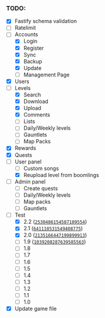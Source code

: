 ### TODO:

- [x] Fastify schema validation
- [ ] Ratelimit
- [ ] Accounts
	- [x] Login
	- [x] Register
	- [x] Sync
	- [x] Backup
    - [x] Update
	- [ ] Management Page
- [x] Users
- [ ] Levels
    - [x] Search
    - [x] Download
    - [x] Upload
    - [x] Comments
    - [ ] Lists
    - [ ] Daily/Weekly levels
    - [ ] Gauntlets
    - [ ] Map Packs
- [x] Rewards
- [x] Quests
- [ ] User panel
    - [ ] Custom songs
    - [x] Reupload level from boomlings
- [ ] Admin panel
    - [ ] Create quests
    - [ ] Daily/Weekly levels
    - [ ] Map packs
    - [ ] Gauntlets
- [ ] Test
    - [x] 2.2 ([`2530486154587189554`](https://steamdb.info/depot/322171/history/?changeid=M:2530486154587189554))
    - [x] 2.1 ([`641118531549408775`](https://steamdb.info/depot/322171/history/?changeid=M:641118531549408775))
    - [x] 2.0 ([`2135166447199899913`](https://steamdb.info/depot/322171/history/?changeid=M:2135166447199899913))
    - [ ] 1.9 ([`1039208287639585563`](https://steamdb.info/depot/322171/history/?changeid=M:1039208287639585563))
    - [ ] 1.8
    - [ ] 1.7
    - [ ] 1.6
    - [ ] 1.5
    - [ ] 1.4
    - [ ] 1.3
    - [ ] 1.2
    - [ ] 1.1
    - [ ] 1.0
- [x] Update game file

